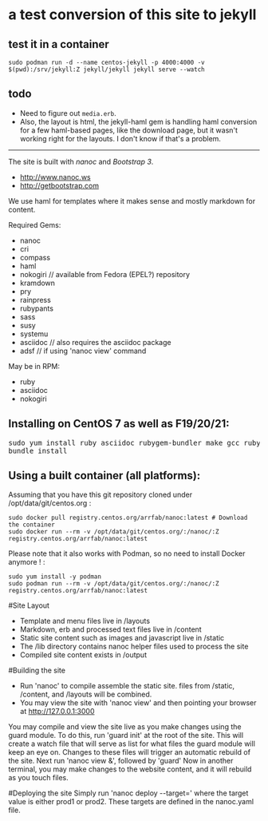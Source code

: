 
# a test conversion of this site to jekyll

## test it in a container

```
sudo podman run -d --name centos-jekyll -p 4000:4000 -v $(pwd):/srv/jekyll:Z jekyll/jekyll jekyll serve --watch
```

## todo

* Need to figure out `media.erb`. 
* Also, the layout is html, the jekyll-haml gem is handling haml conversion for a few haml-based pages, like the download page, but it wasn't working right for the layouts. I don't know if that's a problem.


***



The site is built with *nanoc* and *Bootstrap 3*.

  * http://www.nanoc.ws
  * http://getbootstrap.com

We use haml for templates where it makes sense and mostly markdown for
content.


Required Gems:

  * nanoc
  * cri
  * compass
  * haml
  * nokogiri // available from Fedora (EPEL?) repository
  * kramdown 
  * pry
  * rainpress
  * rubypants
  * sass
  * susy
  * systemu
  * asciidoc // also requires the asciidoc package
  * adsf // if using 'nanoc view' command

May be in RPM:

  * ruby
  * asciidoc
  * nokogiri

## Installing on CentOS 7 as well as F19/20/21:

<pre>
sudo yum install ruby asciidoc rubygem-bundler make gcc ruby-devel zlib-devel zlib gcc-c++
bundle install
</pre>


## Using a built container (all platforms):
Assuming that you have this git repository cloned under /opt/data/git/centos.org : 
```
sudo docker pull registry.centos.org/arrfab/nanoc:latest # Download the container
sudo docker run --rm -v /opt/data/git/centos.org/:/nanoc/:Z registry.centos.org/arrfab/nanoc:latest
```
Please note that it also works with Podman, so no need to install Docker anymore ! :

```
sudo yum install -y podman
sudo podman run --rm -v /opt/data/git/centos.org/:/nanoc/:Z registry.centos.org/arrfab/nanoc:latest
```


#Site Layout
  * Template and menu files live in /layouts
  * Markdown, erb and processed text files live in /content
  * Static site content such as images and javascript live in /static
  * The /lib directory contains nanoc helper files used to process the site
  * Compiled site content exists in /output

#Building the site
  * Run 'nanoc' to compile assemble the static site. files from /static, /content, and /layouts will be combined.
  * You may view the site with 'nanoc view' and then pointing your browser at http://127.0.0.1:3000

You may compile and view the site live as you make changes using the guard module. To do this, run 'guard init' at the root of the site. 
This will create a watch file that will serve as list for what files the guard module will keep an eye on. Changes to these files will trigger an automatic rebuild of the site.
Next run 'nanoc view &', followed by 'guard'
Now in another terminal, you may make changes to the website content, and it will rebuild as you touch files. 


#Deploying the site
Simply run 'nanoc deploy --target=' where the target value is either prod1 or prod2. These targets are defined in the nanoc.yaml file. 

